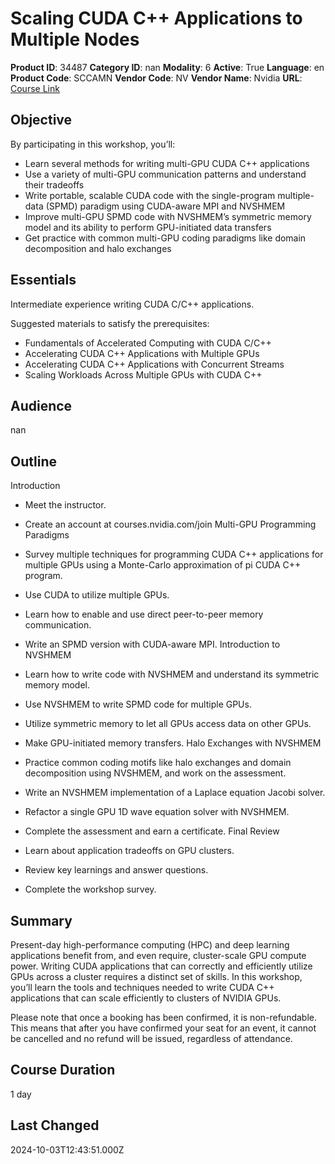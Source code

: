 # Scaling CUDA C++ Applications to Multiple Nodes

**Product ID**: 34487
**Category ID**: nan
**Modality**: 6
**Active**: True
**Language**: en
**Product Code**: SCCAMN
**Vendor Code**: NV
**Vendor Name**: Nvidia
**URL**: [Course Link](https://www.fastlaneus.com/course/nv-sccamn)

## Objective
By participating in this workshop, you’ll:



- Learn several methods for writing multi-GPU CUDA C++ applications
- Use a variety of multi-GPU communication patterns and understand their tradeoffs
- Write portable, scalable CUDA code with the single-program multiple-data (SPMD) paradigm using CUDA-aware MPI and NVSHMEM
- Improve multi-GPU SPMD code with NVSHMEM’s symmetric memory model and its ability to perform GPU-initiated data transfers
- Get practice with common multi-GPU coding paradigms like domain decomposition and halo exchanges

## Essentials
Intermediate experience writing CUDA C/C++ applications.

Suggested materials to satisfy the prerequisites:



- Fundamentals of Accelerated Computing with CUDA C/C++
- Accelerating CUDA C++ Applications with Multiple GPUs
- Accelerating CUDA C++ Applications with Concurrent Streams
- Scaling Workloads Across Multiple GPUs with CUDA C++

## Audience
nan

## Outline
Introduction	



- Meet the instructor.
- Create an account at courses.nvidia.com/join
Multi-GPU Programming Paradigms	



- Survey multiple techniques for programming CUDA C++ applications for multiple GPUs using a Monte-Carlo approximation of pi CUDA C++ program.
- Use CUDA to utilize multiple GPUs.
- Learn how to enable and use direct peer-to-peer memory communication.
- Write an SPMD version with CUDA-aware MPI.
Introduction to NVSHMEM	



- Learn how to write code with NVSHMEM and understand its symmetric memory model.
- Use NVSHMEM to write SPMD code for multiple GPUs.
- Utilize symmetric memory to let all GPUs access data on other GPUs.
- Make GPU-initiated memory transfers.
Halo Exchanges with NVSHMEM	



- Practice common coding motifs like halo exchanges and domain decomposition using NVSHMEM, and work on the assessment.
- Write an NVSHMEM implementation of a Laplace equation Jacobi solver.
- Refactor a single GPU 1D wave equation solver with NVSHMEM.
- Complete the assessment and earn a certificate.
Final Review	



- Learn about application tradeoffs on GPU clusters.
- Review key learnings and answer questions.
- Complete the workshop survey.

## Summary
Present-day high-performance computing (HPC) and deep learning applications benefit from, and even require, cluster-scale GPU compute power. Writing CUDA applications that can correctly and efficiently utilize GPUs across a cluster requires a distinct set of skills. In this workshop, you’ll learn the tools and techniques needed to write CUDA C++ applications that can scale efficiently to clusters of NVIDIA GPUs.

Please note that once a booking has been confirmed, it is non-refundable. This means that after you have confirmed your seat for an event, it cannot be cancelled and no refund will be issued, regardless of attendance.

## Course Duration
1 day

## Last Changed
2024-10-03T12:43:51.000Z
